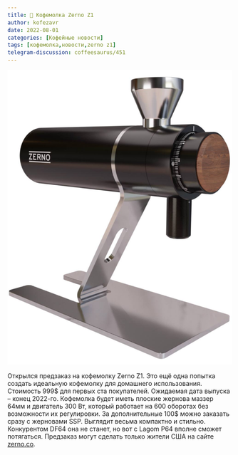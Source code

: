 ```yaml
---
title: 📰 Кофемолка Zerno Z1
author: kofezavr
date: 2022-08-01
categories: [Кофейные новости]
tags: [кофемолка,новости,zerno z1]
telegram-discussion: coffeesaurus/451
--- 
```

![Кофемолка Zerno Z1](/assets/img/posts/22/08/grinder-zerno-z1.jpg)

Открылся предзаказ на кофемолку Zerno Z1. Это ещё одна попытка создать идеальную кофемолку для домашнего использования. Стоимость 999$ для первых ста покупателей. Ожидаемая дата выпуска – конец 2022-го. Кофемолка будет иметь плоские жернова маззер 64мм и двигатель 300 Вт, который работает на 600 оборотах без возможности их регулировки. За дополнительные 100$ можно заказать сразу с жерновами SSP. Выглядит весьма компактно и стильно. Конкурентом DF64 она не станет, но вот с Lagom P64 вполне сможет потягаться. Предзаказ могут сделать только жители США на сайте [zerno.co](https://zerno.co/product/zerno-z1-launch-edition/).